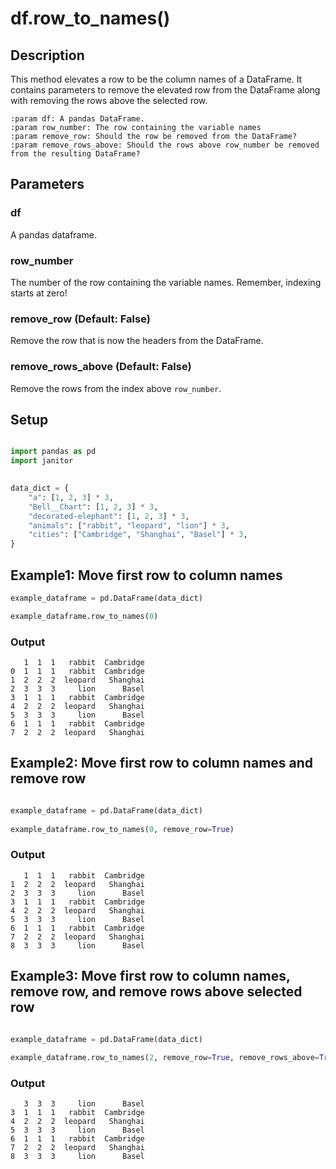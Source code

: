 # df.row_to_names()

## Description
This method elevates a row to be the column names of a DataFrame. It contains parameters to remove the elevated row from the DataFrame along with removing the rows above the selected row.

    :param df: A pandas DataFrame.
    :param row_number: The row containing the variable names
    :param remove_row: Should the row be removed from the DataFrame?
    :param remove_rows_above: Should the rows above row_number be removed from the resulting DataFrame?

## Parameters
### df
A pandas dataframe.
     
### row_number
The number of the row containing the variable names. Remember, indexing starts at zero!
     
### remove_row (Default: False)
Remove the row that is now the headers from the DataFrame.
    
### remove_rows_above (Default: False)
Remove the rows from the index above `row_number`.


## Setup

```python

import pandas as pd
import janitor
 

data_dict = {
    "a": [1, 2, 3] * 3,
    "Bell__Chart": [1, 2, 3] * 3,
    "decorated-elephant": [1, 2, 3] * 3,
    "animals": ["rabbit", "leopard", "lion"] * 3,
    "cities": ["Cambridge", "Shanghai", "Basel"] * 3,
} 
```
 
 

## Example1: Move first row to column names
 ```python
example_dataframe = pd.DataFrame(data_dict)
 
example_dataframe.row_to_names(0)
```

### Output

       1  1  1   rabbit  Cambridge
    0  1  1  1   rabbit  Cambridge
    1  2  2  2  leopard   Shanghai
    2  3  3  3     lion      Basel
    3  1  1  1   rabbit  Cambridge
    4  2  2  2  leopard   Shanghai
    5  3  3  3     lion      Basel
    6  1  1  1   rabbit  Cambridge
    7  2  2  2  leopard   Shanghai

## Example2: Move first row to column names and remove row

```python

example_dataframe = pd.DataFrame(data_dict)
 
example_dataframe.row_to_names(0, remove_row=True)
```

### Output
   
       1  1  1   rabbit  Cambridge
    1  2  2  2  leopard   Shanghai
    2  3  3  3     lion      Basel
    3  1  1  1   rabbit  Cambridge
    4  2  2  2  leopard   Shanghai
    5  3  3  3     lion      Basel
    6  1  1  1   rabbit  Cambridge
    7  2  2  2  leopard   Shanghai
    8  3  3  3     lion      Basel

## Example3: Move first row to column names, remove row, and remove rows above selected row

```python

example_dataframe = pd.DataFrame(data_dict)
 
example_dataframe.row_to_names(2, remove_row=True, remove_rows_above=True)
```

### Output

       3  3  3     lion      Basel
    3  1  1  1   rabbit  Cambridge
    4  2  2  2  leopard   Shanghai
    5  3  3  3     lion      Basel
    6  1  1  1   rabbit  Cambridge
    7  2  2  2  leopard   Shanghai
    8  3  3  3     lion      Basel